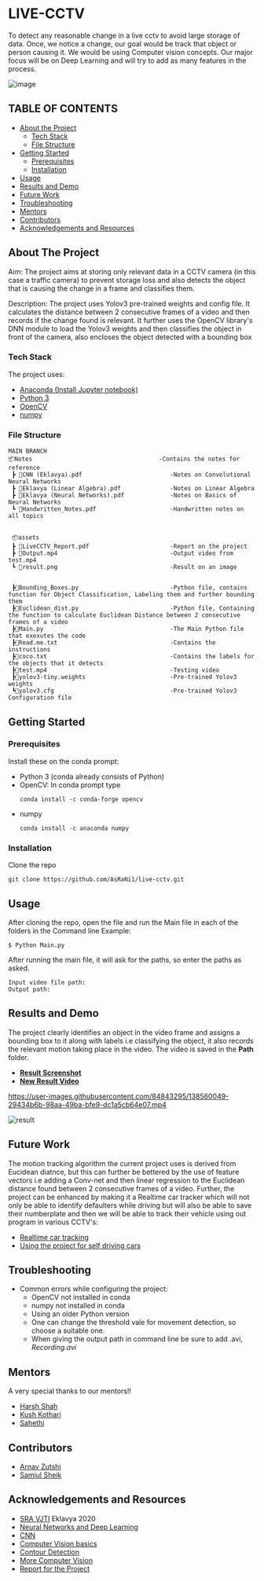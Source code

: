 # LIVE-CCTV
To detect any reasonable change in a live cctv to avoid large storage of data. Once, we notice a change, our goal would be track that object or person causing it. We would be using Computer vision concepts. Our major focus will be on Deep Learning and will try to add as many features in the process.

![image](https://user-images.githubusercontent.com/84843295/138285360-ca8120ba-ac48-4763-b830-73a1f1a6098a.png)

## TABLE OF CONTENTS

* [About the Project](#about-the-project)
  * [Tech Stack](#tech-stack)
  * [File Structure](#file-structure)
* [Getting Started](#getting-started)
  * [Prerequisites](#prerequisites)
  * [Installation](#installation)
* [Usage](#usage)
* [Results and Demo](#results-and-demo)
* [Future Work](#future-work)
* [Troubleshooting](#troubleshooting)
* [Mentors](#Mentors)
* [Contributors](#contributors)
* [Acknowledgements and Resources](#acknowledgements-and-resources)



## About The Project

Aim: 
The project aims at storing only relevant data in a CCTV camera (in this case a traffic camera) to prevent storage loss and also detects the object that is causing the change in a frame and classifies them.


Description: 
The project uses Yolov3 pre-trained weights and config file. It calculates the distance between 2 consecutive frames of a video and then records if the change found is relevant. It further uses the OpenCV library's DNN module to load the Yolov3 weights and then classifies the object in front of the camera, also encloses the object detected with a bounding box

### Tech Stack
The project uses:
* [Anaconda (Install Jupyter notebook)](https://www.anaconda.com/products/individual)
* [Python 3](https://www.python.org/download/releases/3.0/)
* [OpenCV](https://opencv.org/)
* [numpy](https://numpy.org/)

### File Structure
```
MAIN BRANCH
📦Notes                                    -Contains the notes for reference 
 ┣ 📜CNN (Eklavya).pdf                         -Notes on Convolutional Neural Networks
 ┣ 📜Eklavya (Linear Algebra).pdf              -Notes on Linear Algebra
 ┣ 📜Eklavya (Neural Networks).pdf             -Notes on Basics of Neural Networks
 ┗ 📜Handwritten_Notes.pdf                     -Handwritten notes on all topics
 
 
 📦assets
 ┣ 📜LiveCCTV_Report.pdf                       -Report on the project
 ┣ 📜Output.mp4                                -Output video from test.mp4
 ┗ 📜result.png                                -Result on an image
 
 
 ┣📜Bounding_Boxes.py                          -Python file, contains function for Object Classification, Labeling them and further bounding them
 ┣📜Euclidean_dist.py                          -Python file, Containing the function to calculate Euclidean Distance between 2 consecutive frames of a video
 ┣📜Main.py                                    -The Main Python file that exexutes the code
 ┣📜Read.me.txt                                -Contains the instructions
 ┣📜coco.txt                                   -Contains the labels for the objects that it detects
 ┣📜test.mp4                                   -Testing video
 ┣📜yolov3-tiny.weights                        -Pre-trained Yolov3 weights
 ┗📜yolov3.cfg                                 -Pre-trained Yolov3 Configuration file
 ```


## Getting Started

### Prerequisites
  Install these on the conda prompt:
  * Python 3 (conda already consists of Python)
  * OpenCV: In conda prompt type
    ```
    conda install -c conda-forge opencv
    ```
  * numpy
    ```
    conda install -c anaconda numpy
    ```


### Installation
Clone the repo
```
git clone https://github.com/AsRaNi1/live-cctv.git
```

## Usage
After cloning the repo, open the file and run the Main file in each of the folders in the Command line
Example:
```
$ Python Main.py
```
After running the main file, it will ask for the paths, so enter the paths as asked.
```
Input video file path:
Output path:
```

## Results and Demo
The project clearly identifies an object in the video frame and assigns a bounding box to it along with labels i.e classifying the object, it also records the relevant motion taking place in the video. The video is saved in the **Path** folder.  
* [**Result Screenshot**](result.png)
* [**New Result Video**](Output_2.avi)


https://user-images.githubusercontent.com/84843295/138560049-29434b6b-98aa-49ba-bfe9-dc1a5cb64e07.mp4

![result](https://user-images.githubusercontent.com/84843295/138560124-771e0b03-b55f-4eb2-b90f-5f4afc485249.png)





## Future Work
The motion tracking algorithm the current project uses is derived from Eucidean diatnce, but this can further be bettered by the use of feature vectors i.e adding a Conv-net and then linear regression to the Euclidean distance found between 2 consecutive frames of a video. Further, the project can be enhanced by making it a Realtime car tracker which will not only be able to identify defaulters while driving but will also be able to save their numberplate and then we will be able to track their vehicle using out program in various CCTV's:

* [Realtime car tracking](https://jivp-eurasipjournals.springeropen.com/articles/10.1186/s13640-018-0374-7)
* [Using the project for self driving cars](https://www.researchgate.net/publication/348558210_Project_Report_on_the_Prototype_of_an_Automated_Self_Driving_Vehicle)


<!-- TROUBLESHOOTING -->
## Troubleshooting
* Common errors while configuring the project:
  * OpenCV not installed in conda
  * numpy not installed in conda
  * Using an older Python version
  * One can change the threshold vale for movement detection, so choose a suitable one.
  * When giving the output path in command line be sure to add .avi, _Recording.avi_
  

## Mentors
A very special thanks to our mentors!!
* [Harsh Shah](https://github.com/HarshShah03325)
* [Kush Kothari](https://github.com/kkothari2001)
* [Sahethi]()



<!-- CONTRIBUTORS -->
## Contributors
* [Arnav Zutshi](https://github.com/AsRaNi1)
* [Samiul Sheik](https://github.com/Codingsam164)




<!-- ACKNOWLEDGEMENTS AND REFERENCES -->
## Acknowledgements and Resources
* [SRA VJTI](http://sra.vjti.info/) Eklavya 2020
* [Neural Networks and Deep Learning](https://coursera.org/share/15a6027f8a9d5b2014b977e555a1788a)
* [CNN](https://coursera.org/share/b5ada0e8a36a2bb04ed089d54f1ab25d)
* [Computer Vision basics](https://towardsdatascience.com/computer-vision-for-beginners-part-4-64a8d9856208)
* [Contour Detection](https://learnopencv.com/contour-detection-using-opencv-python-c/)
* [More Computer Vision](https://www.pyimagesearch.com/)
* [Report for the Project](https://github.com/AsRaNi1/live-cctv/blob/master/assets/LiveCCTV_Report.pdf)
